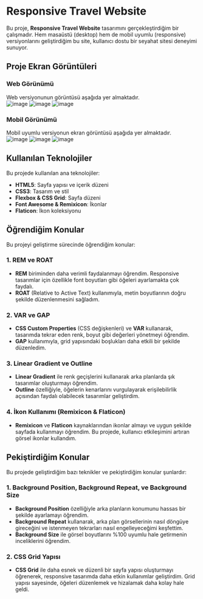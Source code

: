 # Responsive Travel Website

Bu proje, **Responsive Travel Website** tasarımını gerçekleştirdiğim bir çalışmadır. Hem masaüstü (desktop) hem de mobil uyumlu (responsive) versiyonlarını geliştirdiğim bu site, kullanıcı dostu bir seyahat sitesi deneyimi sunuyor. 

## Proje Ekran Görüntüleri

### Web Görünümü
Web versiyonunun görüntüsü aşağıda yer almaktadır.  
![image](https://github.com/user-attachments/assets/b50d6c20-318e-4423-8b1f-82b3a40af0d9)
![image](https://github.com/user-attachments/assets/159ec6e3-a7c5-4c98-82ec-af46e984e6c6)
![image](https://github.com/user-attachments/assets/837a73d9-a9df-4ff1-bbfc-d4773f4cab83)




### Mobil Görünümü
Mobil uyumlu versiyonun ekran görüntüsü aşağıda yer almaktadır.  
![image](https://github.com/user-attachments/assets/67ec2005-fa2c-4bd3-8373-71e94ec2da46)
![image](https://github.com/user-attachments/assets/b4e32b83-7d38-446f-bf03-bf4e598ac825)
![image](https://github.com/user-attachments/assets/68f6293d-1d50-4145-ba12-5337d8fd86a8)


## Kullanılan Teknolojiler

Bu projede kullanılan ana teknolojiler:

- **HTML5**: Sayfa yapısı ve içerik düzeni
- **CSS3**: Tasarım ve stil
-  **Flexbox & CSS Grid**: Sayfa düzeni
- **Font Awesome & Remixicon**: İkonlar
- **Flaticon**: İkon koleksiyonu

## Öğrendiğim Konular

Bu projeyi geliştirme sürecinde öğrendiğim konular:

### 1. REM ve ROAT
- **REM** biriminden daha verimli faydalanmayı öğrendim. Responsive tasarımlar için özellikle font boyutları gibi öğeleri ayarlamakta çok faydalı.
- **ROAT** (Relative to Active Text) kullanımıyla, metin boyutlarının doğru şekilde düzenlenmesini sağladım.

### 2. VAR ve GAP
- **CSS Custom Properties** (CSS değişkenleri) ve **VAR** kullanarak, tasarımda tekrar eden renk, boyut gibi değerleri yönetmeyi öğrendim.
- **GAP** kullanımıyla, grid yapısındaki boşlukları daha etkili bir şekilde düzenledim.

### 3. Linear Gradient ve Outline
- **Linear Gradient** ile renk geçişlerini kullanarak arka planlarda şık tasarımlar oluşturmayı öğrendim.
- **Outline** özelliğiyle, öğelerin kenarlarını vurgulayarak erişilebilirlik açısından faydalı olabilecek tasarımlar geliştirdim.

### 4. İkon Kullanımı (Remixicon & Flaticon)
- **Remixicon** ve **Flaticon** kaynaklarından ikonlar almayı ve uygun şekilde sayfada kullanmayı öğrendim. Bu projede, kullanıcı etkileşimini artıran görsel ikonlar kullandım.

## Pekiştirdiğim Konular

Bu projede geliştirdiğim bazı teknikler ve pekiştirdiğim konular şunlardır:

### 1. Background Position, Background Repeat, ve Background Size
- **Background Position** özelliğiyle arka planların konumunu hassas bir şekilde ayarlamayı öğrendim.
- **Background Repeat** kullanarak, arka plan görsellerinin nasıl döngüye gireceğini ve istenmeyen tekrarları nasıl engelleyeceğimi keşfettim.
- **Background Size** ile görsel boyutlarını %100 uyumlu hale getirmenin inceliklerini öğrendim.

### 2. CSS Grid Yapısı
- **CSS Grid** ile daha esnek ve düzenli bir sayfa yapısı oluşturmayı öğrenerek, responsive tasarımda daha etkin kullanımlar geliştirdim. Grid yapısı sayesinde, öğeleri düzenlemek ve hizalamak daha kolay hale geldi.


